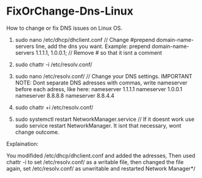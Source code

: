 # FixOrChange-Dns-Linux
How to change or fix DNS issues on Linux OS.


1) sudo nano /etc/dhcp/dhclient.conf // Change #prepend domain-name-servers line, add the dns you want. Example:
prepend domain-name-servers 1.1.1.1, 1.0.0.1; // Remove # so that it isnt a comment

2) sudo chattr -i /etc/resolv.conf/

3) sudo nano /etc/resolv.conf/ // Change your DNS settings. IMPORTANT NOTE: Dont separate DNS adresses with commas, write nameserver before each adress, like here:
nameserver 1.1.1.1
nameserver 1.0.0.1
nameserver 8.8.8.8
nameserver 8.8.4.4

4) sudo chattr +i /etc/resolv.conf/

5) sudo systemctl restart NetworkManager.service // If it doesnt work use sudo service restart NetworkManager. It isnt that necessary, wont change outcome.


Explaination:

You modifided /etc/dhcp/dhclient.conf and added the adresses, Then used chattr -i to set /etc/resolv.conf/ as a writable file, then changed the file again, set /etc/resolv.conf/ as unwritable and restarted Network Manager*/
